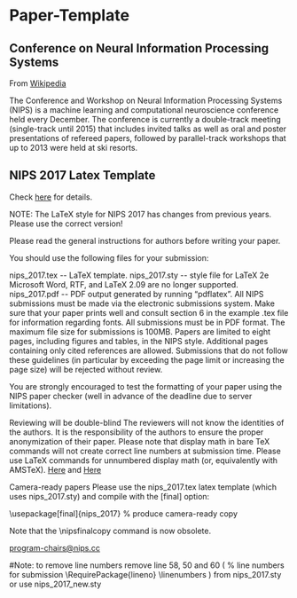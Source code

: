 # Paper-Template
## Conference on Neural Information Processing Systems

From [Wikipedia](https://en.wikipedia.org/wiki/Conference_on_Neural_Information_Processing_Systems)

The Conference and Workshop on Neural Information Processing Systems (NIPS) is a machine learning and computational neuroscience conference held every December. The conference is currently a double-track meeting (single-track until 2015) that includes invited talks as well as oral and poster presentations of refereed papers, followed by parallel-track workshops that up to 2013 were held at ski resorts.
## NIPS 2017 Latex Template
Check [here](https://nips.cc/Conferences/2017/PaperInformation/StyleFiles) for details.

NOTE: The LaTeX style for NIPS 2017 has changes from previous years. Please use the correct version!

Please read the general instructions for authors before writing your paper.

You should use the following files for your submission:

nips_2017.tex -- LaTeX template.
nips_2017.sty -- style file for LaTeX 2e Microsoft Word, RTF, and LaTeX 2.09 are no longer supported.
nips_2017.pdf -- PDF output generated by running “pdflatex”.
All NIPS submissions must be made via the electronic submissions system. Make sure that your paper prints well and consult section 6 in the example .tex file for information regarding fonts. All submissions must be in PDF format. The maximum file size for submissions is 100MB. Papers are limited to eight pages, including figures and tables, in the NIPS style. Additional pages containing only cited references are allowed. Submissions that do not follow these guidelines (in particular by exceeding the page limit or increasing the page size) will be rejected without review.

You are strongly encouraged to test the formatting of your paper using the NIPS paper checker (well in advance of the deadline due to server limitations).

Reviewing will be double-blind
The reviewers will not know the identities of the authors. It is the responsibility of the authors to ensure the proper anonymization of their paper. Please note that display math in bare TeX commands will not create correct line numbers at submission time. Please use LaTeX commands for unnumbered display math (or, equivalently with AMSTeX). [Here](https://tex.stackexchange.com/questions/503/why-is-preferable-to) and [Here](https://nips.cc/http://tex.stackexchange.com/questions/40492/what-are-the-differences-between-align-equation-and-displaymath)

Camera-ready papers
Please use the nips_2017.tex latex template (which uses nips_2017.sty) and compile with the [final] option:

\usepackage[final]{nips_2017} % produce camera-ready copy

Note that the \nipsfinalcopy command is now obsolete.

program-chairs@nips.cc

#Note: to remove line numbers remove line 58, 50 and 60 (   % line numbers for submission
  \RequirePackage{lineno}
  \linenumbers ) from nips_2017.sty or use nips_2017_new.sty 
